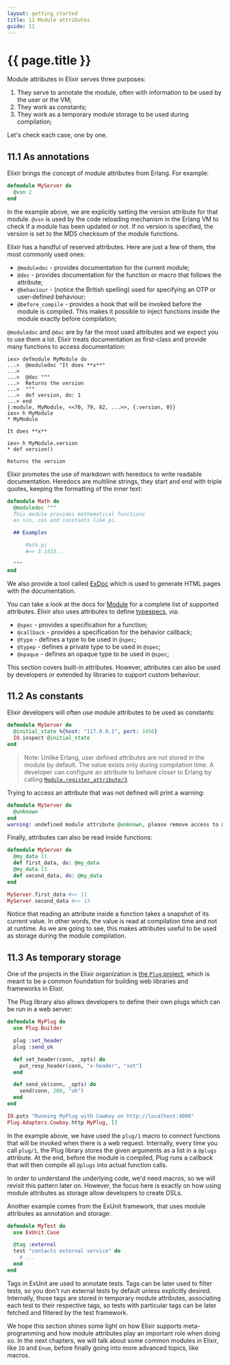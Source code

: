 ```yaml
---
layout: getting_started
title: 11 Module attributes
guide: 11
---
```


# {{ page.title }}

Module attributes in Elixir serves three purposes:

1. They serve to annotate the module, often with information to be used by the user or the VM;
2. They work as constants;
3. They work as a temporary module storage to be used during compilation;

Let's check each case, one by one.

## 11.1 As annotations

Elixir brings the concept of module attributes from Erlang. For example:

```elixir
defmodule MyServer do
  @vsn 2
end
```

In the example above, we are explicitly setting the version attribute for that module. `@vsn` is used by the code reloading mechanism in the Erlang VM to check if a module has been updated or not. If no version is specified, the version is set to the MD5 checksum of the module functions.

Elixir has a handful of reserved attributes. Here are just a few of them, the most commonly used ones:

* `@moduledoc` - provides documentation for the current module;
* `@doc` - provides documentation for the function or macro that follows the attribute;
* `@behaviour` - (notice the British spelling) used for specifying an OTP or user-defined behaviour;
* `@before_compile` - provides a hook that will be invoked before the module is compiled. This makes it possible to inject functions inside the module exactly before compilation;

`@moduledoc` and `@doc` are by far the most used attributes and we expect you to use them a lot. Elixir treats documentation as first-class and provide many functions to access documentation:

```iex
iex> defmodule MyModule do
...>  @moduledoc "It does **x**"
...>
...>  @doc """
...>  Returns the version
...>  """
...>  def version, do: 1
...> end
{:module, MyModule, <<70, 79, 82, ...>>, {:version, 0}}
iex> h MyModule
* MyModule

It does **x**

iex> h MyModule.version
* def version()

Returns the version

```

Elixir promotes the use of markdown with heredocs to write readable documentation. Heredocs are multiline strings, they start and end with triple quotes, keeping the formatting of the inner text:

```elixir
defmodule Math do
  @moduledoc """
  This module provides mathematical functions
  as sin, cos and constants like pi.

  ## Examples

      Math.pi
      #=> 3.1415...

  """
end
```

We also provide a tool called [ExDoc](https://github.com/elixir-lang/ex_doc) which is used to generate HTML pages with the documentation.

You can take a look at the docs for [Module](/docs/stable/Module.html) for a complete list of supported attributes. Elixir also uses attributes to define [typespecs](/docs/stable/Kernel.Typespec.html), via:

* `@spec` - provides a specification for a function;
* `@callback` - provides a specification for the behavior callback;
* `@type` - defines a type to be used in `@spec`;
* `@typep` - defines a private type to be used in `@spec`;
* `@opaque` - defines an opaque type to be used in `@spec`;

This section covers built-in attributes. However, attributes can also be used by developers or extended by libraries to support custom behaviour.

## 11.2 As constants

Elixir developers will often use module attributes to be used as constants:

```elixir
defmodule MyServer do
  @initial_state %{host: "117.0.0.1", port: 3456}
  IO.inspect @initial_state
end
```

> Note: Unlike Erlang, user defined attributes are not stored in the module by default. The value exists only during compilation time. A developer can configure an attribute to behave closer to Erlang by calling [`Module.register_attribute/3`](/docs/stable/Module.html#register_attribute/3).

Trying to access an attribute that was not defined will print a warning:

```elixir
defmodule MyServer do
  @unknown
end
warning: undefined module attribute @unknown, please remove access to @unknown or explicitly set it to nil before access
```

Finally, attributes can also be read inside functions:

```elixir
defmodule MyServer do
  @my_data 11
  def first_data, do: @my_data
  @my_data 13
  def second_data, do: @my_data
end

MyServer.first_data #=> 11
MyServer.second_data #=> 13
```

Notice that reading an attribute inside a function takes a snapshot of its current value. In other words, the value is read at compilation time and not at runtime. As we are going to see, this makes attributes useful to be used as storage during the module compilation.

## 11.3 As temporary storage

One of the projects in the Elixir organization is [the `Plug` project](https://github.com/elixir-lang/plug), which is meant to be a common foundation for building web libraries and frameworks in Elixir.

The Plug library also allows developers to define their own plugs which can be run in a web server:

```elixir
defmodule MyPlug do
  use Plug.Builder

  plug :set_header
  plug :send_ok

  def set_header(conn, _opts) do
    put_resp_header(conn, "x-header", "set")
  end

  def send_ok(conn, _opts) do
    send(conn, 200, "ok")
  end
end

IO.puts "Running MyPlug with Cowboy on http://localhost:4000"
Plug.Adapters.Cowboy.http MyPlug, []
```

In the example above, we have used the `plug/1` macro to connect functions that will be invoked when there is a web request. Internally, every time you call `plug/1`, the Plug library stores the given arguments as a list in a `@plugs` attribute. At the end, before the module is compiled, Plug runs a callback that will then compile all `@plugs` into actual function calls.

In order to understand the underlying code, we'd need macros, so we will revisit this pattern later on. However, the focus here is exactly on how using module attributes as storage allow developers to create DSLs.

Another example comes from the ExUnit framework, that uses module attributes as annotation and storage:

```elixir
defmodule MyTest do
  use ExUnit.Case

  @tag :external
  test "contacts external service" do
    # ...
  end
end
```

Tags in ExUnit are used to annotate tests. Tags can be later used to filter tests, so you don't run external tests by default unless explicitly desired. Internally, those tags are stored in temporary module attributes, associating each test to their respective tags, so tests with particular tags can be later fetched and filtered by the test framework.

We hope this section shines some light on how Elixir supports meta-programming and how module attributes play an important role when doing so. In the next chapters, we will talk about some common modules in Elixir, like `IO` and `Enum`, before finally going into more advanced topics, like macros.
